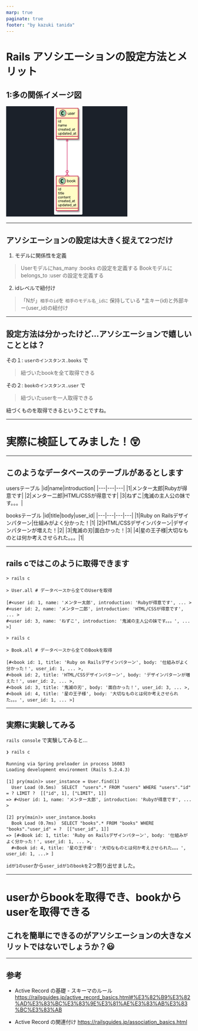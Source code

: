 ```yaml
---
marp: true
paginate: true
footer: "by kazuki tanida"
---
```


<!-- prerender: true -->

<style>
  section {
    font-size: 20px
  }
</style>

# Rails アソシエーションの設定方法とメリット
## 1:多の関係イメージ図

![イメージ図](userbook.png)

---

## アソシエーションの設定は大きく捉えて2つだけ
1. モデルに関係性を定義
>Userモデルにhas_many :books の設定を定義する
>Bookモデルにbelongs_to :user の設定を定義する

2. idレベルで紐付け
>「Nが」`相手のid`を `相手のモデル名_idに` 保持している
*主キー(id)と外部キー(user_id)の紐付け


---

## 設定方法は分かったけど...アソシエーションで嬉しいこととは？

その１: `userのインスタンス.books` で
  >紐づいたbookを全て取得できる

その２: `bookのインスタンス.user` で
  >紐づいたuserを一人取得できる

紐づくものを取得できるということですね。

---

# 実際に検証してみました！😲

---

## このようなデータベースのテーブルがあるとします

usersテーブル
|id|name|introduction|
|---|---|---|
|1|メンター太郎|Rubyが得意です|
|2|メンター二郎|HTML/CSSが得意です|
|3|ねずこ|鬼滅の主人公の妹です。。。|

booksテーブル
|id|title|body|user_id|
|---|---|---|---|
|1|Ruby on Railsデザインパターン|仕組みがよく分かった！|1|
|2|HTML/CSSデザインパターン|デザインパターンが増えた！|2|
|3|鬼滅の刃|面白かった！|3|
|4|星の王子様|大切なものとは何か考えさせられた。。。|1|

---

## rails cではこのように取得できます

```
> rails c

> User.all # データベースから全てのUserを取得

[#<user id: 1, name: 'メンター太郎', introduction: 'Rubyが得意です', ... >
#<user id: 2, name: 'メンター二郎', introduction: 'HTML/CSSが得意です', ... >
#<user id: 3, name: 'ねずこ', introduction: '鬼滅の主人公の妹です。。。', ... >]
```

```
> rails c

> Book.all # データベースから全てのBookを取得

[#<book id: 1, title: 'Ruby on Railsデザインパターン', body: '仕組みがよく分かった！', user_id: 1, ... >,
#<book id: 2, title: 'HTML/CSSデザインパターン', body: 'デザインパターンが増えた！', user_id: 2, ... >,
#<book id: 3, title: '鬼滅の刃', body: '面白かった！', user_id: 3, ... >,
#<book id: 4, title: '星の王子様', body: '大切なものとは何か考えさせられた。。。', user_id: 1, ... >]
```

---

## 実際に実験してみる
`rails console` で実験してみると...


```
❯ rails c

Running via Spring preloader in process 16083
Loading development environment (Rails 5.2.4.3)

[1] pry(main)> user_instance = User.find(1)
  User Load (0.5ms)  SELECT  "users".* FROM "users" WHERE "users"."id" = ? LIMIT ?  [["id", 1], ["LIMIT", 1]]
=> #<User id: 1, name: 'メンター太郎', introduction: 'Rubyが得意です', ... >

[2] pry(main)> user_instance.books
  Book Load (0.7ms)  SELECT "books".* FROM "books" WHERE "books"."user_id" = ?  [["user_id", 1]]
=> [#<Book id: 1, title: 'Ruby on Railsデザインパターン', body: '仕組みがよく分かった！', user_id: 1, ... >,
  #<Book id: 4, title: '星の王子様': '大切なものとは何か考えさせられた。。。', user_id: 1, ...> ]
```

`idが1のuser`から`user_idが1のbookを`2つ割り出せました。

---

# userからbookを取得でき、bookからuserを取得できる
## これを簡単にできるのがアソシエーションの大きなメリットではないでしょうか？😃

---

## 参考

- Active Record の基礎 - スキーマのルール
https://railsguides.jp/active_record_basics.html#%E3%82%B9%E3%82%AD%E3%83%BC%E3%83%9E%E3%81%AE%E3%83%AB%E3%83%BC%E3%83%AB

- Active Record の関連付け
https://railsguides.jp/association_basics.html
